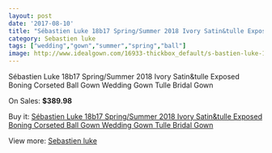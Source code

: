 ```yaml
---
layout: post
date: '2017-08-10'
title: "Sébastien Luke 18b17 Spring/Summer 2018 Ivory Satin&tulle Exposed Boning Corseted Ball Gown Wedding Gown  Tulle Bridal Gown"
category: Sebastien luke
tags: ["wedding","gown","summer","spring","ball"]
image: http://www.idealgown.com/16933-thickbox_default/s-bastien-luke-18b17-spring-summer-2018-ivory-satin-tulle-exposed-boning-corseted-ball-gown-wedding-gown-tulle-bridal-gown.jpg
---
```

Sébastien Luke 18b17 Spring/Summer 2018 Ivory Satin&tulle Exposed Boning Corseted Ball Gown Wedding Gown  Tulle Bridal Gown

On Sales: **$389.98**
<a href="https://www.idealgown.com/en/sebastien-luke/6707-s-bastien-luke-18b17-spring-summer-2018-ivory-satin-tulle-exposed-boning-corseted-ball-gown-wedding-gown-tulle-bridal-gown.html"><amp-img layout="responsive" width="600" height="600" src="//www.idealgown.com/16933-thickbox_default/s-bastien-luke-18b17-spring-summer-2018-ivory-satin-tulle-exposed-boning-corseted-ball-gown-wedding-gown-tulle-bridal-gown.jpg" alt="Sébastien Luke 18b17 Spring/Summer 2018 Ivory Satin&tulle Exposed Boning Corseted Ball Gown Wedding Gown  Tulle Bridal Gown 0" /></a>
<a href="https://www.idealgown.com/en/sebastien-luke/6707-s-bastien-luke-18b17-spring-summer-2018-ivory-satin-tulle-exposed-boning-corseted-ball-gown-wedding-gown-tulle-bridal-gown.html"><amp-img layout="responsive" width="600" height="600" src="//www.idealgown.com/16934-thickbox_default/s-bastien-luke-18b17-spring-summer-2018-ivory-satin-tulle-exposed-boning-corseted-ball-gown-wedding-gown-tulle-bridal-gown.jpg" alt="Sébastien Luke 18b17 Spring/Summer 2018 Ivory Satin&tulle Exposed Boning Corseted Ball Gown Wedding Gown  Tulle Bridal Gown 1" /></a>

Buy it: [Sébastien Luke 18b17 Spring/Summer 2018 Ivory Satin&tulle Exposed Boning Corseted Ball Gown Wedding Gown  Tulle Bridal Gown](https://www.idealgown.com/en/sebastien-luke/6707-s-bastien-luke-18b17-spring-summer-2018-ivory-satin-tulle-exposed-boning-corseted-ball-gown-wedding-gown-tulle-bridal-gown.html "Sébastien Luke 18b17 Spring/Summer 2018 Ivory Satin&tulle Exposed Boning Corseted Ball Gown Wedding Gown  Tulle Bridal Gown")

View more: [Sebastien luke](https://www.idealgown.com/en/107-sebastien-luke "Sebastien luke")